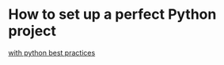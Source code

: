 # How to set up a perfect Python project

[with python best practices](https://sourcery.ai/blog/python-best-practices/)